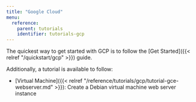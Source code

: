 ```yaml
---
title: "Google Cloud"
menu:
  reference:
    parent: tutorials
    identifier: tutorials-gcp
---
```


The quickest way to get started with GCP is to follow the [Get Started]({{< relref "/quickstart/gcp" >}}) guide.

Additionally, a tutorial is available to follow:

* [Virtual Machine]({{< relref "/reference/tutorials/gcp/tutorial-gce-webserver.md" >}}): Create a Debian virtual machine web server instance
